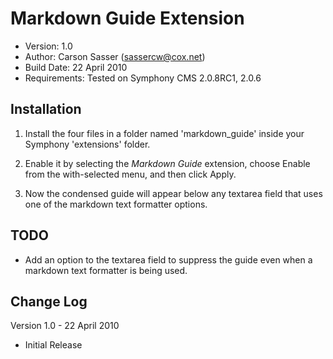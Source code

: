 Markdown Guide Extension
=======================

* Version: 1.0
* Author: Carson Sasser (sassercw@cox.net)
* Build Date: 22 April 2010
* Requirements: Tested on Symphony CMS 2.0.8RC1, 2.0.6

Installation
------------

1. Install the four files in a folder named 'markdown_guide' inside your Symphony 'extensions' folder.

2. Enable it by selecting the *Markdown Guide* extension, choose Enable from the with-selected menu, and then click Apply.

3. Now the condensed guide will appear below any textarea field that uses one of the markdown text formatter options.

TODO
----

* Add an option to the textarea field to suppress the guide even when a markdown text formatter is being used.

Change Log
----------

Version 1.0 - 22 April 2010

- Initial Release
